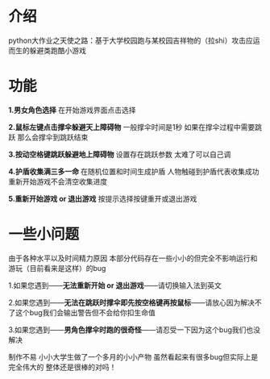 # 介绍
python大作业之天使之路：基于大学校园跑与某校园吉祥物的（拉shi）攻击应运而生的躲避类跑酷小游戏

# 功能
**1.男女角色选择** 在开始游戏界面点击选择

**2.鼠标左键点击撑伞躲避天上障碍物** 一般撑伞时间是1秒 如果在撑伞过程中需要跳跃 那么会撑伞到跳跃结束

**3.按动空格键跳跃躲避地上障碍物** 设置存在跳跃参数 太难了可以自己调

**4.护盾收集满三多一命** 在随机位置和时间生成护盾 人物触碰到护盾代表收集成功 重新开始游戏不会清空收集进度

**5.重新开始游戏 or 退出游戏** 按提示选择按键重开或退出游戏

# 一些小问题
由于各种水平以及时间精力原因 本部分代码存在一些小小的但完全不影响运行和游玩（目前看来是这样）的bug

1.如果您遇到——**无法重新开始 or 退出游戏**——请切换输入法到英文

2.如果您遇到——**无法在跳跃时撑伞即先按空格键再按鼠标**——请放心因为解决不了这个bug我们会输出警告但不会给你扣生命值

3.如果您遇到——**男角色撑伞时跑的很奇怪**——请忍受一下因为这个bug我们也没解决


制作不易 小小大学生做了一个多月的小小产物 虽然看起来有很多bug但实际上是完全伟大的 整体还是很棒的对吗！
